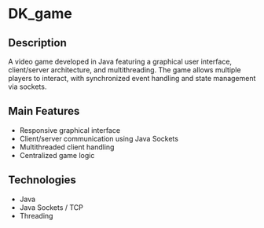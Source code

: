 # DK_game

## Description
A video game developed in Java featuring a graphical user interface, client/server architecture, and multithreading. The game allows multiple players to interact, with synchronized event handling and state management via sockets.

## Main Features
- Responsive graphical interface
- Client/server communication using Java Sockets
- Multithreaded client handling
- Centralized game logic

## Technologies
- Java
- Java Sockets / TCP
- Threading

